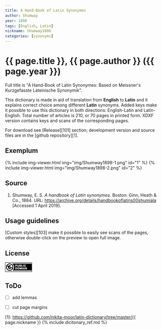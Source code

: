```yaml
---
title: A Hand-Book of Latin Synonymes
author: Shumway
year: 1898
tags: [English, Latin]
nickname: Shumway1898
categories: [synonyms]
---
```

# {{ page.title }}, {{ page.author }} ({{ page.year }})

Full title is "A Hand-Book of Latin Synonymes: Based on Meissner's Kurzgefasste Lateinische Synonymik".

This dictionary is made in aid of translation from **English** to **Latin** and it explains correct choice among different **Latin** synonyms. Added keys make it possible to use this dictionary in both directions: English-Latin and Latin-English. Total number of articles is 210, or 70 pages in printed form. XDXF version contains keys and scans of the corresponding pages.

For download see [Release][101] section; development version and source files are in the [github repository][1].


## Exemplum

{% include img-viewer.html img="img/Shumway1898-1.png" id="1" %}
{% include img-viewer.html img="img/Shumway1898-2.png" id="2" %}


## Source

1. Shumway, E. S. _A handbook of Latin synonymes_. Boston: Ginn, Heath & Co., 1884. URL: <https://archive.org/details/handbookoflatins00shumiala> \[Accessed 1 April 2019\].


## Usage guidelines

[Custom styles][103] make it possible to easily see scans of the pages, otherwise double-click on the preview to open full image.


## License

<a rel="license" href="http://creativecommons.org/publicdomain/mark/1.0/">
<img src="/assets/img/license-public-domain.png"
     style="border-style: none;" alt="Public Domain Mark" />
</a>


## ToDo

* [ ] add lemmas
* [ ] cut page margins


[1]: https://github.com/nikita-moor/latin-dictionary/tree/master/{{ page.nickname }}
{% include dicitonary_ref.md %}

